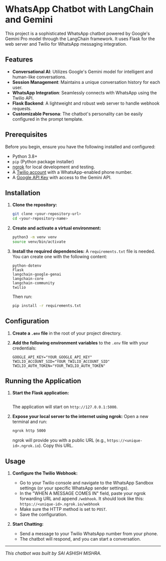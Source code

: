 # WhatsApp Chatbot with LangChain and Gemini

This project is a sophisticated WhatsApp chatbot powered by Google's Gemini Pro model through the LangChain framework. It uses Flask for the web server and Twilio for WhatsApp messaging integration.

## Features

- **Conversational AI**: Utilizes Google's Gemini model for intelligent and human-like conversations.
- **Session Management**: Maintains a unique conversation history for each user.
- **WhatsApp Integration**: Seamlessly connects with WhatsApp using the Twilio API.
- **Flask Backend**: A lightweight and robust web server to handle webhook requests.
- **Customizable Persona**: The chatbot's personality can be easily configured in the prompt template.

## Prerequisites

Before you begin, ensure you have the following installed and configured:

- Python 3.8+
- `pip` (Python package installer)
- [ngrok](https://ngrok.com/download) for local development and testing.
- A [Twilio account](https://www.twilio.com/try-twilio) with a WhatsApp-enabled phone number.
- A [Google API Key](https://aistudio.google.com/app/apikey) with access to the Gemini API.

## Installation

1.  **Clone the repository:**
    ```bash
    git clone <your-repository-url>
    cd <your-repository-name>
    ```

2.  **Create and activate a virtual environment:**
    ```bash
    python3 -m venv venv
    source venv/bin/activate
    ```

3.  **Install the required dependencies:**
    A `requirements.txt` file is needed. You can create one with the following content:
    ```
    python-dotenv
    Flask
    langchain-google-genai
    langchain-core
    langchain-community
    twilio
    ```
    Then run:
    ```bash
    pip install -r requirements.txt
    ```

## Configuration

1.  **Create a `.env` file** in the root of your project directory.

2.  **Add the following environment variables** to the `.env` file with your credentials:
    ```
    GOOGLE_API_KEY="YOUR_GOOGLE_API_KEY"
    TWILIO_ACCOUNT_SID="YOUR_TWILIO_ACCOUNT_SID"
    TWILIO_AUTH_TOKEN="YOUR_TWILIO_AUTH_TOKEN"
    ```

## Running the Application

1.  **Start the Flask application:**
    ```python3 app.py
    ```
    The application will start on `http://127.0.0.1:5000`.

2.  **Expose your local server to the internet using ngrok:**
    Open a new terminal and run:
    ```bash
    ngrok http 5000
    ```
    ngrok will provide you with a public URL (e.g., `https://<unique-id>.ngrok.io`). Copy this URL.

## Usage

1.  **Configure the Twilio Webhook:**
    - Go to your Twilio console and navigate to the WhatsApp Sandbox settings (or your specific WhatsApp sender settings).
    - In the "WHEN A MESSAGE COMES IN" field, paste your ngrok forwarding URL and append `/webhook`. It should look like this:
      `https://<unique-id>.ngrok.io/webhook`
    - Make sure the HTTP method is set to `POST`.
    - Save the configuration.

2.  **Start Chatting:**
    - Send a message to your Twilio WhatsApp number from your phone.
    - The chatbot will respond, and you can start a conversation.

---
*This chatbot was built by SAI ASHISH MISHRA.*
